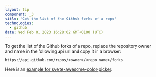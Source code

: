 ```yaml
---
layout: tip
component: _3
title: 'Get the list of the Github forks of a repo'
technologies:
  - github
date: Wed Feb 01 2023 16:28:02 GMT+0100 (UTC)
---
```


To get the list of the Github forks of a repo, replace the repository owner and name in the following api url and copy it in a browser:

```
https://api.github.com/repos/<owner>/<repo name>/forks
```

Here is an <a href="https://api.github.com/repos/Ennoriel/svelte-awesome-color-picker/forks" target="_blank" rel="noreferrer">example for svelte-awesome-color-picker</a>.